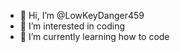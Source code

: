 - 👋 Hi, I’m @LowKeyDanger459
- 👀 I’m interested in coding
- 🌱 I’m currently learning how to code


<!---
LowKeyDanger459/LowKeyDanger459 is a ✨ special ✨ repository because its `README.md` (this file) appears on your GitHub profile.
You can click the Preview link to take a look at your changes.
--->
